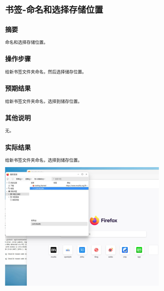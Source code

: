 # 书签-命名和选择存储位置

## 摘要

命名和选择存储位置。

## 操作步骤

给新书签文件夹命名，然后选择储存位置。

## 预期结果

给新书签文件夹命名，选择到储存位置。

## 其他说明

无。

## 实际结果

给新书签文件夹命名，选择到储存位置。


![alt text](image-76.png)